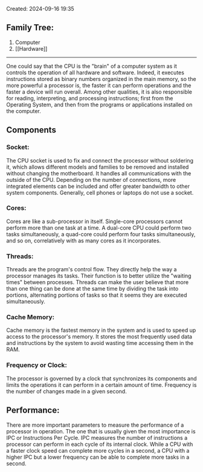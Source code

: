 Created: 2024-09-16 19:35
## Family Tree:
1. Computer
2. [[Hardware]]
-- -
One could say that the CPU is the "brain" of a computer system as it controls the operation of all hardware and software. Indeed, it executes instructions stored as binary numbers organized in the main memory, so the more powerful a processor is, the faster it can perform operations and the faster a device will run overall. Among other qualities, it is also responsible for reading, interpreting, and processing instructions; first from the Operating System, and then from the programs or applications installed on the computer.
## Components
### Socket:
The CPU socket is used to fix and connect the processor without soldering it, which allows different models and families to be removed and installed without changing the motherboard. It handles all communications with the outside of the CPU. Depending on the number of connections, more integrated elements can be included and offer greater bandwidth to other system components. Generally, cell phones or laptops do not use a socket.
### Cores:
Cores are like a sub-processor in itself. Single-core processors cannot perform more than one task at a time. A dual-core CPU could perform two tasks simultaneously, a quad-core could perform four tasks simultaneously, and so on, correlatively with as many cores as it incorporates.
### Threads:
Threads are the program's control flow. They directly help the way a processor manages its tasks. Their function is to better utilize the "waiting times" between processes. Threads can make the user believe that more than one thing can be done at the same time by dividing the task into portions, alternating portions of tasks so that it seems they are executed simultaneously.
### Cache Memory:
Cache memory is the fastest memory in the system and is used to speed up access to the processor's memory. It stores the most frequently used data and instructions by the system to avoid wasting time accessing them in the RAM.
### Frequency or Clock:
The processor is governed by a clock that synchronizes its components and limits the operations it can perform in a certain amount of time. Frequency is the number of changes made in a given second.
## Performance:
There are more important parameters to measure the performance of a processor in operation. The one that is usually given the most importance is IPC or Instructions Per Cycle. IPC measures the number of instructions a processor can perform in each cycle of its internal clock. While a CPU with a faster clock speed can complete more cycles in a second, a CPU with a higher IPC but a lower frequency can be able to complete more tasks in a second.